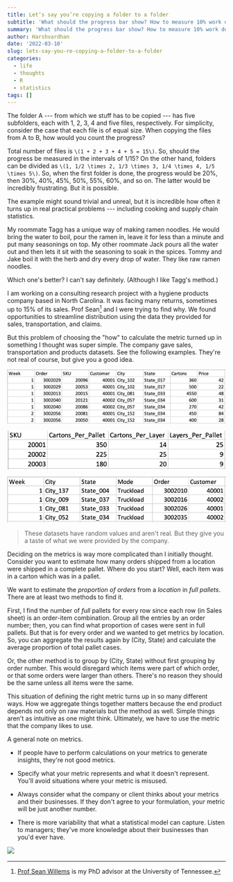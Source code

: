 ```yaml
---
title: Let’s say you’re copying a folder to a folder
subtitle: 'What should the progress bar show? How to measure 10% work done?'
summary: 'What should the progress bar show? How to measure 10% work done?'
author: Harshvardhan
date: '2022-03-10'
slug: lets-say-you-re-copying-a-folder-to-a-folder
categories:
  - life
  - thoughts
  - R
  - statistics
tags: []
---
```


The folder A --- from which we stuff has to be copied --- has five subfolders, each with 1, 2, 3, 4 and five files, respectively. For simplicity, consider the case that each file is of equal size. When copying the files from A to B, how would you count the progress?

Total number of files is `\(1 + 2 + 3 + 4 + 5 = 15\)`. So, should the progress be measured in the intervals of 1/15? On the other hand, folders can be divided as `\(1, 1/2 \times 2, 1/3 \times 3, 1/4 \times 4, 1/5 \times 5\)`. So, when the first folder is done, the progress would be 20%, then 30%, 40%, 45%, 50%, 55%, 60%, and so on. The latter would be incredibly frustrating. But it is possible.

The example might sound trivial and unreal, but it is incredible how often it turns up in real practical problems --- including cooking and supply chain statistics.

My roommate Tagg has a unique way of making ramen noodles. He would bring the water to boil, pour the ramen in, leave it for less than a minute and put many seasonings on top. My other roommate Jack pours all the water out and then lets it sit with the seasoning to soak in the spices. Tommy and Jake boil it with the herb and dry every drop of water. They like raw ramen noodles.

Which one's better? I can't say definitely. (Although I like Tagg's method.)

I am working on a consulting research project with a hygiene products company based in North Carolina. It was facing many returns, sometimes up to 15% of its sales. Prof Sean[^1] and I were trying to find why. We found opportunities to streamline distribution using the data they provided for sales, transportation, and claims.

[^1]: [Prof Sean Willems](https://seanwillems.com/) is my PhD advisor at the University of Tennessee.

But this problem of choosing the "how" to calculate the metric turned up in something I thought was super simple. The company gave sales, transportation and products datasets. See the following examples. They're not real of course, but give you a good idea.

![](images/Screen%20Shot%202022-03-10%20at%203.39.36%20PM.png)

![](images/Screen%20Shot%202022-03-10%20at%203.40.30%20PM.png)

![](images/Screen%20Shot%202022-03-10%20at%203.41.01%20PM.png)

> These datasets have random values and aren't real. But they give you a taste of what we were provided by the company.

Deciding on the metrics is way more complicated than I initially thought. Consider you want to estimate how many orders shipped from a location were shipped in a complete pallet. Where do you start? Well, each item was in a carton which was in a pallet.

We want to estimate the *proportion of orders* from a *location* in *full pallets*. There are at least two methods to find it.

First, I find the number of *full* pallets for every row since each row (in Sales sheet) is an order-item combination. Group all the entries by an order number; then, you can find what proportion of cases were sent in full pallets. But that is for every order and we wanted to get metrics by location. So, you can aggregate the results again by (City, State) and calculate the average proportion of total pallet cases.

Or, the other method is to group by (City, State) without first grouping by order number. This would disregard which items were part of which order, or that some orders were larger than others. There's no reason they should be the same unless all items were the same.

This situation of defining the right metric turns up in so many different ways. How we aggregate things together matters because the end product depends not only on raw materials but the method as well. Simple things aren't as intuitive as one might think. Ultimately, we have to use the metric that the company likes to use.

A general note on metrics.

-   If people have to perform calculations on your metrics to generate insights, they're not good metrics.

-   Specify what your metric represents and what it doesn't represent. You'll avoid situations where your metric is misused.

-   Always consider what the company or client thinks about your metrics and their businesses. If they don't agree to your formulation, your metric will be just another number.

-   There is more variability that what a statistical model can capture. Listen to managers; they've more knowledge about their businesses than you'd ever have.

[![](https://imgs.xkcd.com/comics/standards.png)](https://xkcd.com/927/)
